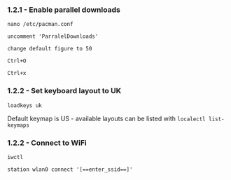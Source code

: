 ### 1.2.1 - Enable parallel downloads

`nano /etc/pacman.conf`

`uncomment 'ParralelDownloads'`

`change default figure to 50`

`Ctrl+O`

`Ctrl+x`

### 1.2.2 - Set keyboard layout to UK

`loadkeys uk`

Default keymap is US - available layouts can be listed with `localectl list-keymaps`

### 1.2.2 - Connect to WiFi

`iwctl`

`station wlan0 connect '[==enter_ssid==]'`

